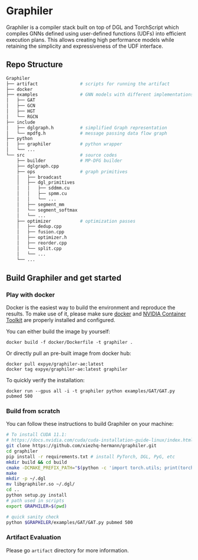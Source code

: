 # Graphiler
Graphiler is a compiler stack built on top of DGL and TorchScript which compiles GNNs defined using user-defined functions (UDFs) into efficient execution plans. 
This allows creating high performance models while retaining the simplicity and expressiveness of the UDF interface.

## Repo Structure
``` bash
Graphiler
├── artifact                # scripts for running the artifact
├── docker
├── examples                # GNN models with different implementations
│   ├── GAT
│   ├── GCN
│   ├── HGT
│   └── RGCN
├── include
│   ├── dglgraph.h          # simplified Graph representation
│   └── mpdfg.h             # message passing data flow graph
├── python
│   ├── graphiler           # python wrapper
│   └── ...
└── src                     # source codes
    ├── builder             # MP-DFG builder
    ├── dglgraph.cpp
    ├── ops                 # graph primitives
    │   ├── broadcast
    │   ├── dgl_primitives
    │   │   ├── sddmm.cu
    │   │   ├── spmm.cu
    │   │   └── ...
    │   ├── segment_mm
    │   └── segment_softmax
    │   └── ...
    ├── optimizer           # optimization passes
    │   ├── dedup.cpp
    │   ├── fusion.cpp
    │   ├── optimizer.h
    │   ├── reorder.cpp
    │   └── split.cpp
    │   └── ...
    └── ...
```
## Build Graphiler and get started
### Play with docker
Docker is the easiest way to build the environment and reproduce the results. To make use of it, please make sure [docker](https://docs.docker.com/engine/install/) and [NVIDIA Container Toolkit](https://docs.nvidia.com/datacenter/cloud-native/container-toolkit/install-guide.html) are properly installed and configured.

You can either build the image by yourself:
```
docker build -f docker/Dockerfile -t graphiler .
```
Or directly pull an pre-built image from docker hub:
```
docker pull expye/graphiler-ae:latest
docker tag expye/graphiler-ae:latest graphiler
```
To quickly verify the installation:
```
docker run --gpus all -i -t graphiler python examples/GAT/GAT.py pubmed 500
```
### Build from scratch
You can follow these instructions to build Graphiler on your machine:
```bash
# To install CUDA 11.1:
# https://docs.nvidia.com/cuda/cuda-installation-guide-linux/index.html 
git clone https://github.com/xiezhq-hermann/graphiler.git
cd graphiler
pip install -r requirements.txt # install PyTorch, DGL, PyG, etc
mkdir build && cd build
cmake -DCMAKE_PREFIX_PATH="$(python -c 'import torch.utils; print(torch.utils.cmake_prefix_path)')" ..
make
mkdir -p ~/.dgl
mv libgraphiler.so ~/.dgl/
cd ..
python setup.py install
# path used in scripts
export GRAPHILER=$(pwd)

# quick sanity check
python $GRAPHILER/examples/GAT/GAT.py pubmed 500
```

### Artifact Evaluation
Please go `artifact` directory for more information.
